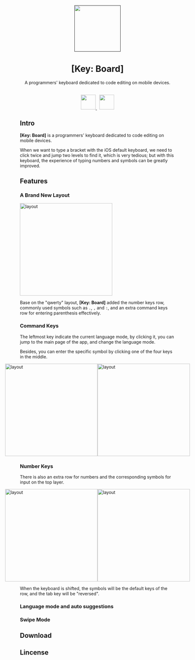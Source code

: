 <br>
<div align="center">
  <a href="">
    <img src="https://user-images.githubusercontent.com/37015336/210157493-f5a18b21-59db-4031-9e19-b3fd16cbe92e.png" width="150" height="150"/>
  </a>

  <h1>[Key: Board]</h1>
  <p>A programmers' keyboard dedicated to code editing on mobile devices.</p>
  <br>
</div>
<div align="center">
  <a href="https://apps.apple.com/us/app/">
    <img src="https://user-images.githubusercontent.com/37015336/210157554-3b4d9ad1-57ed-40b0-b524-e594d912ad37.png" height="48" />
  </a>
  <img width="4" />
  <a href="https://github.com/glintonliao/Key-Board/release/">
    <img src="https://user-images.githubusercontent.com/37015336/210157397-c71b7dd4-8e15-45e9-99bb-9b17491c73e9.png" height="48" />
  </a>
</div>

## Intro

**[Key: Board]** is a programmers' keyboard dedicated to code editing on mobile devices. 

When we want to type a bracket with the iOS default keyboard, we need to click twice and jump two levels to find it, which is very tedious; but with this keyboard, the experience of typing numbers and symbols can be greatly improved.

## Features

### A Brand New Layout

<img src="https://user-images.githubusercontent.com/37015336/210156795-d229d2a4-6a0e-4ec9-8400-cf4e9fede289.png" alt="layout" style="width: 300px" />

Base on the "qwerty" layout, **[Key: Board]** added the number keys row, commonly used symbols such as `.`, `,` and `:`, and an extra command keys row for entering parenthesis effectively.

### Command Keys

The leftmost key indicate the current language mode, by clicking it, you can jump to the main page of the app, and change the language mode.

Besides, you can enter the specific symbol by clicking one of the four keys in the middle.

<div style="display: flex; justify-content: center;">
  <img src="https://user-images.githubusercontent.com/37015336/210156795-d229d2a4-6a0e-4ec9-8400-cf4e9fede289.png" alt="layout" style="width: 300px" />
  <img width="10" />
  <img src="https://user-images.githubusercontent.com/37015336/210157988-5e6b69bb-6474-4bbf-b1e9-e96f9381a1e8.png" alt="layout" style="width: 300px" />
</div>

### Number Keys

There is also an extra row for numbers and the corresponding symbols for input on the top layer.

<div style="display: flex; justify-content: center;">
  <img src="https://user-images.githubusercontent.com/37015336/210156795-d229d2a4-6a0e-4ec9-8400-cf4e9fede289.png" alt="layout" style="width: 300px" />
  <img width="10" />
  <img src="https://user-images.githubusercontent.com/37015336/210158029-830d07e3-d149-49bd-abd8-3809ddd3c3f5.png" alt="layout" style="width: 300px" />
</div>

When the keyboard is shifted, the symbols will be the default keys of the row, and the tab key will be "reversed".

### Language mode and auto suggestions

### Swipe Mode

## Download

## Lincense

